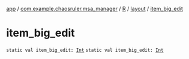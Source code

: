 [app](../../../index.md) / [com.example.chaosruler.msa_manager](../../index.md) / [R](../index.md) / [layout](index.md) / [item_big_edit](.)

# item_big_edit

`static val item_big_edit: `[`Int`](https://kotlinlang.org/api/latest/jvm/stdlib/kotlin/-int/index.html)
`static val item_big_edit: `[`Int`](https://kotlinlang.org/api/latest/jvm/stdlib/kotlin/-int/index.html)